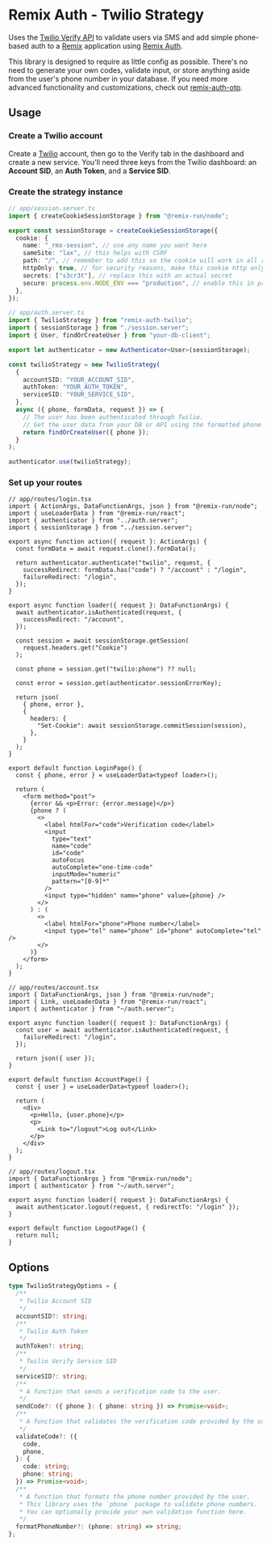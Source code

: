 # Remix Auth - Twilio Strategy

Uses the [Twilio Verify API](https://www.twilio.com/verify) to validate users via SMS and add simple phone-based auth to a [Remix](https://remix.run) application using [Remix Auth](https://github.com/sergiodxa/remix-auth).

This library is designed to require as little config as possible. There's no need to generate your own codes, validate input, or store anything aside from the user's phone number in your database. If you need more advanced functionality and customizations, check out [remix-auth-otp](https://github.com/dev-xo/remix-auth-otp).

## Usage

### Create a Twilio account

Create a [Twilio](https://www.twilio.com) account, then go to the Verify tab in the dashboard and create a new service. You'll need three keys from the Twilio dashboard: an **Account SID**, an **Auth Token**, and a **Service SID**.

### Create the strategy instance

```ts
// app/session.server.ts
import { createCookieSessionStorage } from "@remix-run/node";

export const sessionStorage = createCookieSessionStorage({
  cookie: {
    name: "_rmx-session", // use any name you want here
    sameSite: "lax", // this helps with CSRF
    path: "/", // remember to add this so the cookie will work in all routes
    httpOnly: true, // for security reasons, make this cookie http only
    secrets: ["s3cr3t"], // replace this with an actual secret
    secure: process.env.NODE_ENV === "production", // enable this in prod only
  },
});
```

```ts
// app/auth.server.ts
import { TwilioStrategy } from "remix-auth-twilio";
import { sessionStorage } from "./session.server";
import { User, findOrCreateUser } from "your-db-client";

export let authenticator = new Authenticator<User>(sessionStorage);

const twilioStrategy = new TwilioStrategy(
  {
    accountSID: "YOUR_ACCOUNT_SID",
    authToken: "YOUR_AUTH_TOKEN",
    serviceSID: "YOUR_SERVICE_SID",
  },
  async ({ phone, formData, request }) => {
    // The user has been authenticated through Twilio.
    // Get the user data from your DB or API using the formatted phone number.
    return findOrCreateUser({ phone });
  }
);

authenticator.use(twilioStrategy);
```

### Set up your routes

```tsx
// app/routes/login.tsx
import { ActionArgs, DataFunctionArgs, json } from "@remix-run/node";
import { useLoaderData } from "@remix-run/react";
import { authenticator } from "../auth.server";
import { sessionStorage } from "../session.server";

export async function action({ request }: ActionArgs) {
  const formData = await request.clone().formData();

  return authenticator.authenticate("twilio", request, {
    successRedirect: formData.has("code") ? "/account" : "/login",
    failureRedirect: "/login",
  });
}

export async function loader({ request }: DataFunctionArgs) {
  await authenticator.isAuthenticated(request, {
    successRedirect: "/account",
  });

  const session = await sessionStorage.getSession(
    request.headers.get("Cookie")
  );

  const phone = session.get("twilio:phone") ?? null;

  const error = session.get(authenticator.sessionErrorKey);

  return json(
    { phone, error },
    {
      headers: {
        "Set-Cookie": await sessionStorage.commitSession(session),
      },
    }
  );
}

export default function LoginPage() {
  const { phone, error } = useLoaderData<typeof loader>();

  return (
    <form method="post">
      {error && <p>Error: {error.message}</p>}
      {phone ? (
        <>
          <label htmlFor="code">Verification code</label>
          <input
            type="text"
            name="code"
            id="code"
            autoFocus
            autoComplete="one-time-code"
            inputMode="numeric"
            pattern="[0-9]*"
          />
          <input type="hidden" name="phone" value={phone} />
        </>
      ) : (
        <>
          <label htmlFor="phone">Phone number</label>
          <input type="tel" name="phone" id="phone" autoComplete="tel" />
        </>
      )}
    </form>
  );
}
```

```tsx
// app/routes/account.tsx
import { DataFunctionArgs, json } from "@remix-run/node";
import { Link, useLoaderData } from "@remix-run/react";
import { authenticator } from "~/auth.server";

export async function loader({ request }: DataFunctionArgs) {
  const user = await authenticator.isAuthenticated(request, {
    failureRedirect: "/login",
  });

  return json({ user });
}

export default function AccountPage() {
  const { user } = useLoaderData<typeof loader>();

  return (
    <div>
      <p>Hello, {user.phone}</p>
      <p>
        <Link to="/logout">Log out</Link>
      </p>
    </div>
  );
}
```

```tsx
// app/routes/logout.tsx
import { DataFunctionArgs } from "@remix-run/node";
import { authenticator } from "~/auth.server";

export async function loader({ request }: DataFunctionArgs) {
  await authenticator.logout(request, { redirectTo: "/login" });
}

export default function LogoutPage() {
  return null;
}
```

## Options

```ts
type TwilioStrategyOptions = {
  /**
   * Twilio Account SID
   */
  accountSID?: string;
  /**
   * Twilio Auth Token
   */
  authToken?: string;
  /**
   * Twilio Verify Service SID
   */
  serviceSID?: string;
  /**
   * A function that sends a verification code to the user.
   */
  sendCode?: ({ phone }: { phone: string }) => Promise<void>;
  /**
   * A function that validates the verification code provided by the user.
   */
  validateCode?: ({
    code,
    phone,
  }: {
    code: string;
    phone: string;
  }) => Promise<void>;
  /**
   * A function that formats the phone number provided by the user.
   * This library uses the `phone` package to validate phone numbers.
   * You can optionally provide your own validation function here.
   */
  formatPhoneNumber?: (phone: string) => string;
};
```
